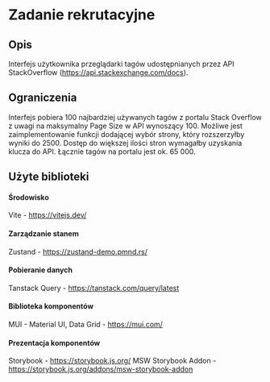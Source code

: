 # Zadanie rekrutacyjne

## Opis

Interfejs użytkownika przeglądarki tagów udostępnianych przez API StackOverflow (https://api.stackexchange.com/docs).

## Ograniczenia

Interfejs pobiera 100 najbardziej używanych tagów z portalu Stack Overflow z uwagi na maksymalny Page Size w API wynoszący 100. Możliwe jest zaimplementowanie funkcji dodającej wybór strony, który rozszerzyłby wyniki do 2500. Dostęp do większej ilości stron wymagałby uzyskania klucza do API. Łącznie tagów na portalu jest ok. 65 000.

## Użyte biblioteki

#### Środowisko

Vite - https://vitejs.dev/

#### Zarządzanie stanem

Zustand - https://zustand-demo.pmnd.rs/

#### Pobieranie danych

Tanstack Query - https://tanstack.com/query/latest

#### Biblioteka komponentów

MUI - Material UI, Data Grid - https://mui.com/

#### Prezentacja komponentów

Storybook - https://storybook.js.org/
MSW Storybook Addon - https://storybook.js.org/addons/msw-storybook-addon
